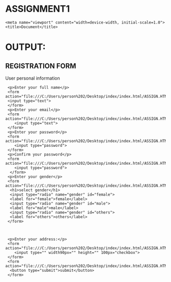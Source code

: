 # ASSIGNMENT1
<!DOCTYPE html>
<!-- saved from url=(0081)file:///C:/Users/person%202/Desktop/index/index.html/ASSIGN.HTML/ASSIGNMENT..HTML -->
<html lang="en"><head><meta http-equiv="Content-Type" content="text/html; charset=UTF-8">
    
    <meta name="viewport" content="width=device-width, initial-scale=1.0">
    <title>Document</title>
</head>
<body>
    <h1 bold="">OUTPUT:</h1>
    <h2 bold="">REGISTRATION FORM </h2>
    <p>User personal information</p>

     <p>Enter your full name</p>
     <form action="file:///C:/Users/person%202/Desktop/index/index.html/ASSIGN.HTML/ASSIGNMENT..HTML">
     <input type="text">
     </form>
     <p>Enter your email</p>
     <form action="file:///C:/Users/person%202/Desktop/index/index.html/ASSIGN.HTML/ASSIGNMENT..HTML">
        <input type="text">
     </form>
     <p>Enter your password</p>
     <form action="file:///C:/Users/person%202/Desktop/index/index.html/ASSIGN.HTML/ASSIGNMENT..HTML">
        <input type="password">
     </form>
     <p>Confirm your password</p>
     <form action="file:///C:/Users/person%202/Desktop/index/index.html/ASSIGN.HTML/ASSIGNMENT..HTML">
        <input type="password">
      </form>
     <p>Enter your gender</p>
     <form action="file:///C:/Users/person%202/Desktop/index/index.html/ASSIGN.HTML/ASSIGNMENT..HTML">
      <h1>select gender</h1>
      <input type="radio" name="gender" id="female">
      <label for="female">female</label>
      <input type="radio" name="gender" id="male">
      <label for="male">male</label>
      <input type="radio" name="gender" id="others">
      <label for="others">others</label>
     </form>
   
   

     <p>Enter your address:</p>
     <form action="file:///C:/Users/person%202/Desktop/index/index.html/ASSIGN.HTML/ASSIGNMENT..HTML">
        <input type="" width90px="" height="" 100px="checkbox">
     </form>
     <form action="file:///C:/Users/person%202/Desktop/index/index.html/ASSIGN.HTML/ASSIGNMENT..HTML">
      <button type="submit">submit</button>
     </form>
   
</body></html>
